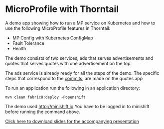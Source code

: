 # MicroProfile with Thorntail

A demo app showing how to run a MP service on Kubernetes and how to use the following MicroProfile features in Thorntail:
* MP Config with Kubernetes ConfigMap
* Fault Tolerance
* Health

The demo consists of two services, ads that serves advertisements and quotes that serves quotes with one advertisement on the top.

The ads service is already ready for all the steps of the demo. 
The specific steps that correspond to the [commits](https://github.com/michalszynkiewicz/mp-on-kubernetes/commits/master), are made on the quotes app

To run an application run the following in an application directory:
```
mvn clean fabric8:deploy -Popenshift
```
The demo used http://minishift.io 
You have to be logged in to minishift before running the command above.

[Click here to download slides for the accompanying presentation](https://github.com/michalszynkiewicz/mp-on-kubernetes/raw/master/EclipseCon:%20Cloud%20Native%20development%20with%20Eclipse%20Microprofile%20on%20Kubernetes.pdf)
